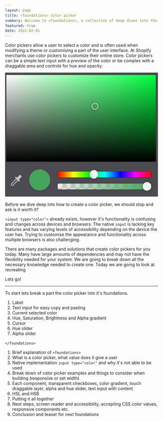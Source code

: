 ```yaml
---
layout: page
title: <foundations> Color picker
summary: Welcome to <foundations>, a collection of deep dives into the fabric of design systems brought to you by the Polaris team at Shopify. To kick off 2021 we are going to break down a color picker.
featured: true
date: 2021-02-01
---
```


Color pickers allow a user to select a color and is often used when modifying a theme or customising a part of the user interface. At Shopify merchants use color pickers to customize their online store. Color pickers can be a simple text input with a preview of the color or be complex with a draggable area and controls for hue and opacity.

![A picture of the firefox colorpicker](firefox-color-picker.jpg)

Before we dive deep into how to create a color picker, we should stop and ask is it worth it?

`<input type="color">` already exists, however it's functionality is confusing and changes across devices and browsers. The native `input` is lacking key features and has varying levels of accessibility depending on the device the user has. Trying to customise the appearance and functionality across multiple browsers is also challenging.

There are many packages and solutions that create color pickers for you today. Many have large amounts of dependencies and may not have the flexibility needed for your system. We are going to break down all the necessary knowledge needed to create one. Today we are going  to look at recreating

Lets go!

---

To start lets break a part the color picker into it's foundations.

1. Label
2. Text input for easy copy and pasting
3. Current selected color
4. Hue, Saturation, Brightness and Alpha gradient
5. Cursor
6. Hue slider
7. Alpha slider


`</foundations>`




1. Brief explanation of `<foundations>`
2. What is a color picker, what value does it give a user
3. Native implementation `input type="color"` and why it's not able to be used
4. Break down of color picker examples and things to consider when building (responsive or set width)
5. Each component, transparent checkboxes, color gradient, touch draggable layer, alpha and hue slider, text input with content
6. HSL and HSB
7. Putting it all together
8. Next steps, screen reader and accessibility, accepting CSS color values, responsive components etc.
9. Conclusion and teaser for next foundations
